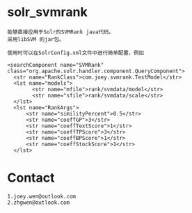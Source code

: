 solr_svmrank
============

    能够直接应用于Solr的SVMRank java代码。
    采用libSVM 的jar包。

    使用时可以在SolrConfig.xml文件中进行简单配置，例如
    
    <searchComponent name="SVMRank" class="org.apache.solr.handler.component.QueryComponent">
      <str name="RankClass">com.joey.svmrank.TestModel</str>
      <lst name="models">
            <str name="mfile">rank/svmdata/model</str>
            <str name="sfile">rank/svmdata/scale</str>
      </lst>
      <lst name="RankArgs"> 
          <str name="similityPercent">0.5</str>
          <str name="coeffGP">3</str> 
          <str name="coeffTextScore">1</str> 
          <str name="coeffTPScore">3</str> 
          <str name="coeffBPScore">1</str> 
          <str name="coeffStockScore">1</str> 
      </lst>
   </searchComponent>
   

Contact
============
    1.joey.wen@outlook.com
    2.zhgwen@outlook.com

